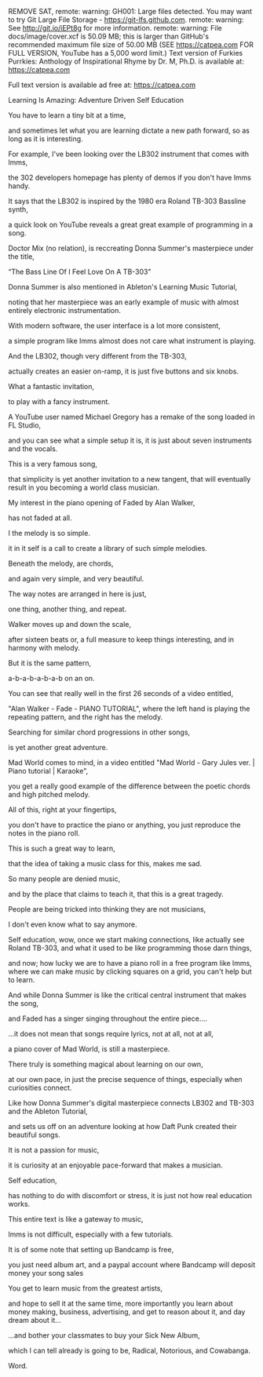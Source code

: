 REMOVE SAT, 
remote: warning: GH001: Large files detected. You may want to try Git Large File Storage - https://git-lfs.github.com.
remote: warning: See http://git.io/iEPt8g for more information.
remote: warning: File docs/image/cover.xcf is 50.09 MB; this is larger than GitHub's recommended maximum file size of 50.00 MB
(SEE https://catpea.com FOR FULL VERSION, YouTube has a 5,000 word limit.)
Text version of Furkies Purrkies: Anthology of Inspirational Rhyme by Dr. M, Ph.D. is available at: https://catpea.com

Full text version is available ad free at: https://catpea.com


Learning Is Amazing: Adventure Driven Self Education

You have to learn a tiny bit at a time,

and sometimes let what you are learning dictate a new path forward, so as long as it is interesting.

For example, I've been looking over the LB302 instrument that comes with lmms,

the 302 developers homepage has plenty of demos if you don't have lmms handy.

It says that the LB302 is inspired by the 1980 era Roland TB-303 Bassline synth,

a quick look on YouTube reveals a great great example of programming in a song.

Doctor Mix (no relation), is reccreating Donna Summer's masterpiece under the title,

“The Bass Line Of I Feel Love On A TB-303"

Donna Summer is also mentioned in Ableton's Learning Music Tutorial,

noting that her masterpiece was an early example of music with almost entirely electronic instrumentation.

With modern software, the user interface is a lot more consistent,

a simple program like lmms almost does not care what instrument is playing.

And the LB302, though very different from the TB-303,

actually creates an easier on-ramp, it is just five buttons and six knobs.

What a fantastic invitation,

to play with a fancy instrument.

A YouTube user named Michael Gregory has a remake of the song loaded in FL Studio,

and you can see what a simple setup it is, it is just about seven instruments and the vocals.

This is a very famous song,

that simplicity is yet another invitation to a new tangent, that will eventually result in you becoming a world class musician.

My interest in the piano opening of Faded by Alan Walker,

has not faded at all.

I the melody is so simple.

it in it self is a call to create a library of such simple melodies.

Beneath the melody, are chords,

and again very simple, and very beautiful.

The way notes are arranged in here is just,

one thing, another thing, and repeat.

Walker moves up and down the scale,

after sixteen beats or, a full measure to keep things interesting, and in harmony with melody.

But it is the same pattern,

a-b-a-b-a-b-a-b on an on.

You can see that really well in the first 26 seconds of a video entitled,

"Alan Walker - Fade - PIANO TUTORIAL", where the left hand is playing the repeating pattern, and the right has the melody.

Searching for similar chord progressions in other songs,

is yet another great adventure.

Mad World comes to mind, in a video entitled "Mad World - Gary Jules ver. | Piano tutorial | Karaoke",

you get a really good example of the difference between the poetic chords and high pitched melody.

All of this, right at your fingertips,

you don't have to practice the piano or anything, you just reproduce the notes in the piano roll.

This is such a great way to learn,

that the idea of taking a music class for this, makes me sad.

So many people are denied music,

and by the place that claims to teach it, that this is a great tragedy.

People are being tricked into thinking they are not musicians,

I don't even know what to say anymore.

Self education, wow, once we start making connections, like actually see Roland TB-303, and what it used to be like programming those darn things,

and now; how lucky we are to have a piano roll in a free program like lmms, where we can make music by clicking squares on a grid, you can't help but to learn.

And while Donna Summer is like the critical central instrument that makes the song,

and Faded has a singer singing throughout the entire piece....

...it does not mean that songs require lyrics, not at all, not at all,

a piano cover of Mad World, is still a masterpiece.

There truly is something magical about learning on our own,

at our own pace, in just the precise sequence of things, especially when curiosities connect.

Like how Donna Summer's digital masterpiece connects LB302 and TB-303 and the Ableton Tutorial,

and sets us off on an adventure looking at how Daft Punk created their beautiful songs.

It is not a passion for music,

it is curiosity at an enjoyable pace-forward that makes a musician.

Self education,

has nothing to do with discomfort or stress, it is just not how real education works.

This entire text is like a gateway to music,

lmms is not difficult, especially with a few tutorials.

It is of some note that setting up Bandcamp is free,

you just need album art, and a paypal account where Bandcamp will deposit money your song sales

You get to learn music from the greatest artists,

and hope to sell it at the same time, more importantly you learn about money making, business, advertising, and get to reason about it, and day dream about it...

...and bother your classmates to buy your Sick New Album,

which I can tell already is going to be, Radical, Notorious, and Cowabanga.

Word.
